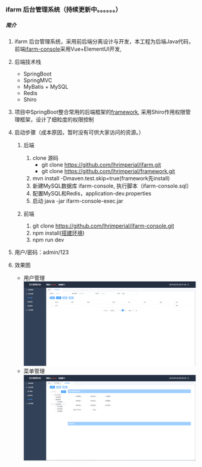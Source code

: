 ### ifarm 后台管理系统（持续更新中。。。。。。）
##### 简介
1. ifarm 后台管理系统，采用前后端分离设计与开发，本工程为后端Java代码，前端[ifarm-console](https://github.com/lhrimperial/farm-console)采用Vue+ElementUI开发,

2. 后端技术栈
    - SpringBoot
    - SpringMVC
    - MyBatis + MySQL
    - Redis
    - Shiro
3. 项目中SpringBoot整合常用的后端框架的[framework](https://github.com/lhrimperial/framework), 采用Shiro作用权限管理框架，设计了细粒度的权限控制
4. 启动步骤（成本原因，暂时没有可供大家访问的资源。）
    1. 后端
        1. clone 源码
            - git clone https://github.com/lhrimperial/ifarm.git
            - git clone https://github.com/lhrimperial/framework.git
        2. mvn install -Dmaven.test.skip=true(framework先install)
        3. 新建MySQL数据库 ifarm-console, 执行脚本（ifarm-console.sql）
        4. 配置MySQL和Redis，application-dev.properties
        5. 启动 java -jar ifarm-console-exec.jar
        
    2. 前端
        1. git clone https://github.com/lhrimperial/ifarm-console.git
        2. npm install([搭建环境](https://github.com/lhrimperial/farm-console))
        3. npm run dev
5. 用户/密码：admin/123     
6. 效果图
    - 用户管理
    ![Alt text](doc/用户管理.png)
    - 菜单管理
    ![Alt text](doc/菜单管理.png)